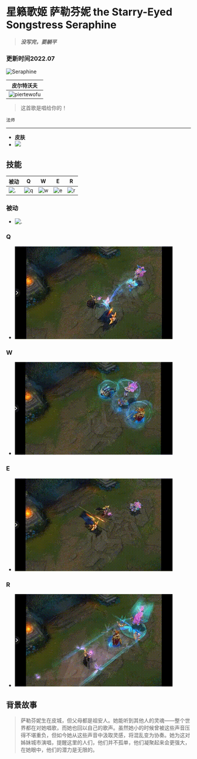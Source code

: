 # 星籁歌姬 萨勒芬妮 the Starry-Eyed Songstress Seraphine
>_**没写完，要躺平**_
### 更新时间2022.07

![Seraphine](https://game.gtimg.cn/images/lol/universe/v1/assets/images/champion/splash/Seraphine_0.jpg)


|                                     皮尔特沃夫                                     |
| :-----------------------------------------------------------------------------------: |
| ![piertewofu](https://game.gtimg.cn/images/lol/universe/images/piltover_emblem.png) |

> 这首歌是唱给你的！

`法师`

---
 - **皮肤**
 - ![](https://pic1.zhimg.com/80/v2-fa75c2af8dae4b51f23d8d060c26cec4_720w.jpg)
## 技能


| 被动                                                                           | Q                                                                   | W                                                                   | E                                                                   | R                                                                   |
|------------------------------------------------------------------------------|---------------------------------------------------------------------|---------------------------------------------------------------------|---------------------------------------------------------------------|---------------------------------------------------------------------|
| ![.](https://pic3.zhimg.com/80/v2-92168fe3f70ec68e6a9e1c74650164e6_720w.png) | ![q](https://game.gtimg.cn/images/lol/act/img/spell/SeraphineQ.png) | ![w](https://game.gtimg.cn/images/lol/act/img/spell/SeraphineW.png) | ![e](https://game.gtimg.cn/images/lol/act/img/spell/SeraphineE.png) | ![r](https://game.gtimg.cn/images/lol/act/img/spell/SeraphineR.png) |
### 被动
 - ![.](https://raw.githubusercontent.com/for-the-ionia/ROIT/main/SERAPHINE/help/1dc29e-2379-11eb-90e5-4ea13705a4c5.gif)
### Q
 - ![q](https://raw.githubusercontent.com/for-the-ionia/ROIT/main/SERAPHINE/help/q.gif)
### W
 - ![w](https://raw.githubusercontent.com/for-the-ionia/ROIT/main/SERAPHINE/help/w.gif)
### E
 - ![e](https://raw.githubusercontent.com/for-the-ionia/ROIT/main/SERAPHINE/help/e.gif)
### R
 - ![r](https://raw.githubusercontent.com/for-the-ionia/ROIT/main/SERAPHINE/help/slR.gif)


## 背景故事

> 萨勒芬妮生在皮城，但父母都是祖安人。她能听到其他人的灵魂——整个世界都在对她唱歌，而她也回以自己的歌声。虽然她小的时候曾被这些声音压得不堪重负，但如今她从这些声音中汲取灵感，将混乱变为协奏。她为这对姊妹城市演唱，提醒这里的人们，他们并不孤单，他们凝聚起来会更强大，在她眼中，他们的潜力是无限的。





